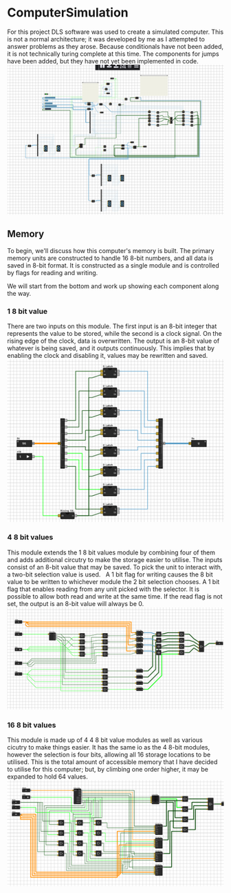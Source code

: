 # ComputerSimulation
For this project DLS software was used to create a simulated computer. This is not a normal architecture; it was developed by me as I attempted to answer problems as they arose. Because conditionals have not been added, it is not technically turing complete at this time. The components for jumps have been added, but they have not yet been implemented in code. 
![alt text](https://github.com/Dhubbs/ComputerSimulation/blob/main/Screen%20Shot%202022-02-09%20at%207.25.25%20PM.png)

## Memory 
To begin, we'll discuss how this computer's memory is built. The primary memory units are constructed to handle 16 8-bit numbers, and all data is saved in 8-bit format. It is constructed as a single module and is controlled by flags for reading and writing.

We will start from the bottom and work up showing each component along the way.
### 1 8 bit value
There are two inputs on this module. The first input is an 8-bit integer that represents the value to be stored, while the second is a clock signal. On the rising edge of the clock, data is overwritten. The output is an 8-bit value of whatever is being saved, and it outputs continuously. This implies that by enabling the clock and disabling it, values may be rewritten and saved.
![alt text](https://github.com/Dhubbs/ComputerSimulation/blob/main/Memory/Screen%20Shot%202022-02-09%20at%207.27.18%20PM.png)


### 4 8 bit values
This module extends the 1 8 bit values module by combining four of them and adds additional circutry to make the storage easier to utilise. The inputs consist of an 8-bit value that may be saved. To pick the unit to interact with, a two-bit selection value is used.   A 1 bit flag for writing causes the 8 bit value to be written to whichever module the 2 bit selection chooses. A 1 bit flag that enables reading from any unit picked with the selector. It is possible to allow both read and write at the same time. If the read flag is not set, the output is an 8-bit value will always be 0.
![alt text](https://github.com/Dhubbs/ComputerSimulation/blob/main/Memory/Screen%20Shot%202022-02-09%20at%207.27.10%20PM.png)


### 16 8 bit values
This module is made up of 4 4 8 bit value modules as well as various cicutry to make things easier. It has the same io as the 4 8-bit modules, however the selection is four bits, allowing all 16 storage locations to be utilised. This is the total amount of accessible memory that I have decided to utilise for this computer; but, by climbing one order higher, it may be expanded to hold 64 values.
![alt text](https://github.com/Dhubbs/ComputerSimulation/blob/main/Memory/Screen%20Shot%202022-02-09%20at%207.27.03%20PM.png)
